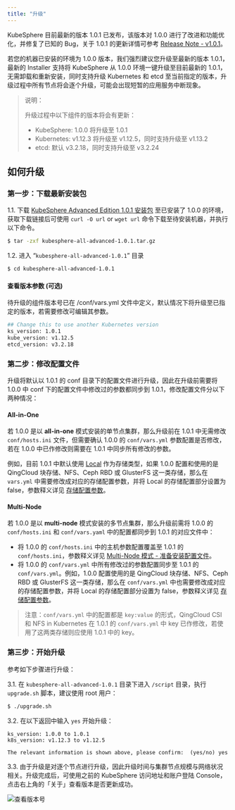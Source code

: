 ```yaml
---
title: "升级"
---
```


KubeSphere 目前最新的版本 1.0.1 已发布，该版本对 1.0.0 进行了改进和功能优化，并修复了已知的 Bug，关于 1.0.1 的更新详情可参考 [Release Note - v1.0.1](../../release/release-v101)。

若您的机器已安装的环境为 1.0.0 版本，我们强烈建议您升级至最新的版本 1.0.1，最新的 Installer 支持将 KubeSphere 从 1.0.0 环境一键升级至目前最新的 1.0.1，无需卸载和重新安装，同时支持升级 Kubernetes 和 etcd 至当前指定的版本，升级过程中所有节点将会逐个升级，可能会出现短暂的应用服务中断现象。

> 说明：
>
> 升级过程中以下组件的版本将会有更新：
> - KubeSphere: 1.0.0 将升级至 1.0.1
> - Kubernetes: v1.12.3 将升级至 v1.12.5，同时支持升级至 v1.13.2
> - etcd: 默认 v3.2.18，同时支持升级至 v3.2.24

## 如何升级

### 第一步：下载最新安装包

1.1. 下载 [KubeSphere Advanced Edition 1.0.1 安装包](https://kubesphere.io/download) 至已安装了 1.0.0 的环境，获取下载链接后可使用 `curl -O url` or `wget url` 命令下载至待安装机器，并执行以下命令。

```bash
$ tar -zxf kubesphere-all-advanced-1.0.1.tar.gz
```

1.2. 进入 “`kubesphere-all-advanced-1.0.1`” 目录

```bash
$ cd kubesphere-all-advanced-1.0.1
```

#### 查看版本参数 (可选)

待升级的组件版本号已在  /conf/vars.yml 文件中定义，默认情况下将升级至已指定的版本，若需要修改可编辑其参数。

```bash
## Change this to use another Kubernetes version
ks_version: 1.0.1
kube_version: v1.12.5
etcd_version: v3.2.18
```

### 第二步：修改配置文件 

升级将默认以 1.0.1 的 conf 目录下的配置文件进行升级，因此在升级前需要将 1.0.0 中 conf 下的配置文件中修改过的参数都同步到 1.0.1，修改配置文件分以下两种情况：

#### All-in-One

若 1.0.0 是以 **all-in-one** 模式安装的单节点集群，那么升级前在 1.0.1 中无需修改 `conf/hosts.ini` 文件，但需要确认 1.0.0 的 `conf/vars.yml` 参数配置是否修改，若在 1.0.0 中已作修改则需要在 1.0.1 中同步所有修改的参数。

例如，目前 1.0.1 中默认使用 [Local](https://kubernetes.io/docs/concepts/storage/volumes/#local) 作为存储类型，如果 1.0.0 配置和使用的是 QingCloud 块存储、NFS、Ceph RBD 或 GlusterFS 这一类存储，那么在 `vars.yml` 中需要修改成对应的存储配置参数，并将 Local 的存储配置部分设置为 false，参数释义详见 [存储配置参数](../storage-configuration)。

#### Multi-Node 

若 1.0.0 是以 **multi-node** 模式安装的多节点集群，那么升级前需将 1.0.0 的 `conf/hosts.ini` 和 `conf/vars.yaml` 中的配置都同步到 1.0.1 的对应文件中：
   - 将 1.0.0 的 `conf/hosts.ini` 中的主机参数配置覆盖至 1.0.1 的 `conf/hosts.ini`，参数释义详见 [Multi-Node 模式 - 准备安装配置文件](../multi-node)。
   - 将 1.0.0 的 `conf/vars.yml` 中所有修改过的参数配置同步至 1.0.1 的 `conf/vars.yml`。例如，1.0.0 配置使用的是 QingCloud 块存储、NFS、Ceph RBD 或 GlusterFS 这一类存储，那么在 `conf/vars.yml` 中也需要修改成对应的存储配置参数，并将 Local 的存储配置部分设置为 false，参数释义详见 [存储配置参数](../storage-configuration)。 

> 注意：`conf/vars.yml` 中的配置都是 `key:value` 的形式，QingCloud CSI 和 NFS in Kubernetes 在 1.0.1 的 `conf/vars.yml` 中 key 已作修改，若使用了这两类存储则应使用 1.0.1 中的 key。

### 第三步：开始升级

参考如下步骤进行升级：

3.1. 在 `kubesphere-all-advanced-1.0.1` 目录下进入 `/script` 目录，执行 `upgrade.sh` 脚本，建议使用 root 用户：

```bash
$ ./upgrade.sh
```

3.2. 在以下返回中输入 `yes` 开始升级：

```
ks_version: 1.0.0 to 1.0.1
k8s_version: v1.12.3 to v1.12.5

The relevant information is shown above, please confirm:  (yes/no) yes
```

3.3. 由于升级是对逐个节点进行升级，因此升级时间与集群节点规模与网络状况相关。升级完成后，可使用之前的 KubeSphere 访问地址和账户登陆 Console，点击右上角的「关于」查看版本是否更新成功。

![查看版本号](/advanced-1.0.1.png)